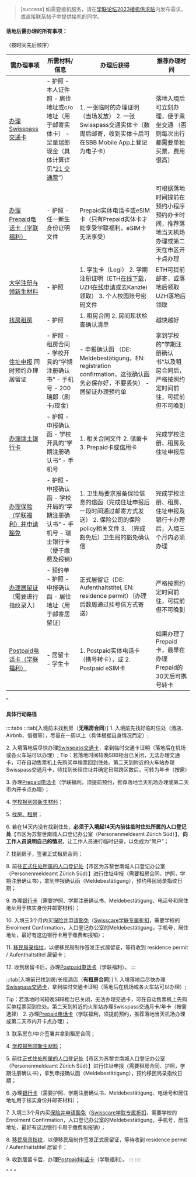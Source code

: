> [success] 如需要接机服务，请在[学联论坛2023接机供求贴](https://forum.acssz.org/d/950)内发布需求，或直接联系帖子中提供接机的同学。

#### **落地后需办理的所有事项**：

（按时间先后顺序）

| 需办理事项                                 | 所需材料/信息                                                                             | 办理后获得                                                                                                                                                                                   | 推荐办理时间                                          |
| ------------------------------------- | ----------------------------------------------------------------------------------- | --------------------------------------------------------------------------------------------------------------------------------------------------------------------------------------- | ----------------------------------------------- |
| [办理Swisspass交通卡](21交通票.md)            | - 护照&#xA;- 本人证件照&#xA;- 居住地址或c/o地址（用于邮寄实体卡）&#xA;- 足量瑞郎现金（具体计算详见“[21 交通票](21交通票.md)”） | 1. 一张临时的办理证明（当场发放）&#xA; 2\. 一张Swisspass交通实体卡（数周后邮寄，收到实体卡后可在SBB Mobile App上登记为电子卡）                                                                                                       | 落地入境后可立刻办理，便于乘坐交通&#xA;&#xA;（否则每次出行都需要单独买票，费用很高） |
| [办理Prepaid电话卡（学联福利）](22prepaid电话卡.md) | - 护照&#xA;- 任一新生身份证明文件                                                               | Prepaid实体电话卡或eSIM卡（只有Prepaid实体卡才能享受学联福利，eSIM卡无法享受）                                                                                                                                      | 可根据落地时间提前在预约小程序预约办卡时间，推荐落地当天机场办理或第二天在市区开卡点办理    |
| [大学注册与领新生材料](23大学相关.md)               | - 护照                                                                                | 1. 学生卡（Legi）&#xA;2\. 学期注册证明（ETH[在线下载](https://www.lehrbetrieb.ethz.ch/myStudies/)，UZH[在线申请](https://www.students.uzh.ch/de/studyadmin/attestations.html)或去Kanzlei领取）&#xA;3\. 个人校园账号密码文件 | ETH可提前邮寄，或落地后领取&#xA;UZH落地后领取                    |
| [找房租房](24找房租房.md)                     | - 护照                                                                                | 1. 租房合同&#xA;2\. 房间现状检查确认清单                                                                                                                                                              | 越快越好                                            |
| [住址申报](25住址的申报与注销.md)&#xA;同时预约办理居留证   | - 护照&#xA;- 租房合同&#xA;- 学校开具的”学期注册确认书“&#xA;- 手机号&#xA;- 200瑞郎（刷卡/现金）                   | - 申报确认函 （DE:  Meldebestätigung，EN: registration confirmation，这张确认函务必保存好，不要丢失）&#xA; \- 居留证办理预约单                                                                                          | 拿到学校的”学期注册确认书“以及租房合同后，严格按照约定时间前往，可提前但不可晚到       |
| [办理瑞士银行卡](26瑞士银行卡.md)                 | - 护照&#xA;- 申报确认函&#xA;- 学校开具的”学期注册确认书“&#xA;- 手机号                                     | 1. 相关合同文件&#xA;2\. 储蓄卡&#xA;3\. Prepaid卡或信用卡                                                                                                                                              | 完成学校注册、租房及住址申报后                                 |
| [办理保险（学联福利）并申请豁免](27保险及豁免.md)         | - 护照&#xA;- 申报确认函&#xA;- 学校开局的”学期注册确认书“&#xA;- 手机号&#xA;- 瑞士银行卡（便于缴费及报销）                | 1. 卫生局要求报备保险信息的信函（完成住址申报后一段时间通过邮寄方式发送）&#xA;2\. 保险公司的保险policy相关文件&#xA;3\. （完成豁免后）卫生局的豁免确认信                                                                                               | 完成学校注册、租房、住址申报及银行卡办理后，入境三个月内必须办理                |
| [办理居留证](28居留证的办理.md)&#xA;（需要进行指纹录入）   | - 预约单&#xA;- 护照&#xA;- 申报确认函&#xA;- 居住地址（用于邮寄居留证）                                      | 正式居留证（DE: Aufenthaltstitel, EN: residence permit）（办理后数周通过挂号信方式寄送）                                                                                                                       | 严格按照约定时间前往，可提前但不可晚到                             |
| [Postpaid电话卡（学联福利）](22prepaid电话卡.md)  | - 居留卡&#xA;- 学生卡                                                                     | 1. Postpaid实体电话卡（携号转卡），或&#xA;2\. Postpaid eSIM卡                                                                                                                                         | 如果办理了Prepaid卡，最早在办理Prepaid的30天后可携号转卡            |

^

#### **具体行动路径**

::::tabs
:::tab[入境前未找到房（**无租房合同**）]
1\. 入境前先找好临时住处（酒店、Airbnb、借宿等），尽量在一周以上（具体根据自身情况而定）;

2\. 入境落地后尽快办理[Swisspass交通卡](21交通票.md)，拿到临时交通卡证明（落地后在机场或各火车站可以办理）;
Tip：若落地时间较晚SBB柜台已关闭，无法办理交通卡，可在自动售票机上先购买单程票回到住处。第二天到附近的火车站办理Swisspass交通月卡，待找到长租住址并确定日常跨区数后，可转为年卡（按需）

3\. 办理[Prepaid电话卡](22prepaid电话卡.md)（学联福利，须提前预约，推荐落地当天机场办理或第二天市内开卡点办理）；

4\. [学校报到领新生材料](23学校注册.md)；

5\. [找房、租房](24找房租房.md)；

6\. 若在14天内没有找到住处，**必须于入境起14天内前往临时住处所属的人口登记处**【市区为苏黎世南城人口登记办公室（Personenmeldeamt Zürich Süd）】，**向工作人员说明自己的情况**，让工作人员进行临时记录，以免成为“黑户”；

7\. 找到房子，签署正式租房合同；

8\. 前往[正式住处所属的人口登记处](25住址的申报与注销.md)【市区为苏黎世南城人口登记办公室（Personenmeldeamt Zürich Süd）】进行住址申报（需要租房合同、护照，学期注册确认书），拿到申报确认函（Meldebestätigung），预约移民局录指纹日期；

9\. 办理[银行卡](26瑞士银行卡.md)（需要护照、学期注册确认书、Meldebestätigung、电话号和居住地址用于核实身份并邮寄材料）；

10\. 入境三3个月内买[保险并申请豁免](27保险及豁免.md)（[Swisscare学联专属折扣](https://forum.acssz.org/d/51-swisscarebao-xian-guideline-da-yi-he-xue-lian-zhe-kou)，需要学校的Enrolment Confirmation，人口登记办公室的Meldebestätigung，手机号，居住地址，最好有这边银行卡用于缴费和报销）；

11\. [移民局录指纹](28居留证的办理.md)，以便移民局制作签发正式居留证，等待收到 residence permit / Aufenthaltstitel 居留卡；

12\. 收到居留卡后，办理[Postpaid电话卡](22prepaid电话卡.md)（学联福利）。
:::

:::tab[入境前已找到房/长租酒店（**有租房合同**）]
1\. 入境落地后尽快办理[Swisspass交通卡](21交通票.md)，拿到临时交通卡证明（落地后在机场或各火车站可以办理）;

Tip：若落地时间较晚SBB柜台已关闭，无法办理交通卡，可在自动售票机上先购买单程票回到住处。第二天到附近的火车站办理Swisspass交通月卡/年卡（按需选择）
2\. 办理[Prepaid电话卡](22prepaid电话卡.md)（学联福利，须提前预约，推荐落地当天机场办理或第二天市内开卡点办理）；

3\. 联系房东/中介签署并拿到租房合同；

4\. [学校报到领新生材料](23学校注册.md)；

5\. 前往[正式住处所属的人口登记处](25住址的申报与注销.md)【市区为苏黎世南城人口登记办公室（Personenmeldeamt Zürich Süd）】进行住址申报（需要租房合同、护照，学期注册确认书），拿到申报确认函（Meldebestätigung），预约移民局录指纹日期；

6\. 办理[银行卡](26瑞士银行卡.md)（需要护照、学期注册确认书、Meldebestätigung、电话号和居住地址用于核实身份并邮寄材料）；

7\. 入境三3个月内买[保险并申请豁免](27保险及豁免.md)（[Swisscare学联专属折扣](https://forum.acssz.org/d/51-swisscarebao-xian-guideline-da-yi-he-xue-lian-zhe-kou)，需要学校的Enrolment Confirmation，人口登记办公室的Meldebestätigung，手机号，居住地址，最好有这边银行卡用于缴费和报销）；

8\. [移民局录指纹](28居留证的办理.md)，以便移民局制作签发正式居留证，等待收到 residence permit / Aufenthaltstitel 居留卡；

9\. 收到居留卡后，办理[Postpaid电话卡](22prepaid电话卡.md)（学联福利）。
:::
::::

^
^
^
